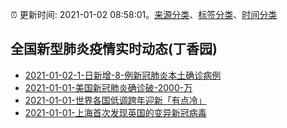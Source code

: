 :alarm_clock: 更新时间: 2021-01-02 08:58:01。[来源分类](../README.md)、[标签分类](../TAGS.md)、[时间分类](../TIMELINE.md)

## 全国新型肺炎疫情实时动态(丁香园)




- [2021-01-02-1-日新增-8-例新冠肺炎本土确诊病例](http://www.nhc.gov.cn/xcs/yqtb/202101/39a96b782bcb4118b37442ed6124380c.shtml) 
- [2021-01-01-美国新冠肺炎确诊破-2000-万](https://world.huanqiu.com/article/41LRU2RqlVB) 
- [2021-01-01-世界各国低调跨年迎新「有点冷」](http://app.cctv.com/special/cportal/detail/arti/index.html?id=ArtiD9Hra4uKDsJrWRIdXpgC210101&isfromapp=1) 
- [2021-01-01-上海首次发现英国的变异新冠病毒](http://app.cctv.com/special/cportal/detail/arti/index.html?id=ArtiBwPYnNH6FTVHDWJ7ok3A210101&isfromapp=1) 